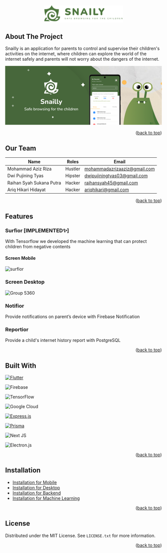 <a  name="readme-top"></a>

<!-- PROJECT LOGO -->

<br />

<div  align="center">
  <img  src="/images/logo.png"  alt="Logo"  width="50%">
</div>

<!-- About The Project -->

## About The Project

<p>

Snailly is an application for parents to control and supervise their children's activities on the internet, where children can explore the world of the internet safely and parents will not worry about the dangers of the internet.
</p>

[![Snailly Screen Shot][snailly-screenshot]](<[https://github.com/barudak-well/setiket](https://github.com/snailly-hackfest)>)

<p  align="right">(<a  href="#readme-top">back to top</a>)</p>

<!-- Our Team -->

## Our Team

| Name                     | Roles    | Email                        |
| ------------------------ | ------- | ---------------------------- |
| Mohammad Aziz Riza       | Hustler | mohammadazrizaaziz@gmail.com |
| Dwi Pujining Tyas        | Hipster | dwipujiningtyas03@gmail.com  |
| Raihan Syah Sukana Putra | Hacker  | raihansyah45@gmail.com       |
| Ariq Hikari Hidayat      | Hacker  | ariqhikari@gmail.com         |

<p  align="right">(<a  href="#readme-top">back to top</a>)</p>

<!-- FEATURES -->

## Features

### Surfior [IMPLEMENTED✨]
With Tensorflow we developed the machine learning that can protect children from negative contents

#### Screen Mobile
![surfior](https://github.com/snailly-hackfest/.github/assets/59524975/f274d11d-a3f9-4b20-b5a1-d318a7377cda)

### Screen Desktop

![Group 5360](https://github.com/snailly-hackfest/.github/assets/66149479/9c628eb4-d6ba-4bf1-b302-ada63f1a566c)

### Notifior
Provide notifications on parent’s device with Firebase Notification

### Reportior
Provide a child's internet history report with PostgreSQL

<p  align="right">(<a  href="#readme-top">back to top</a>)</p>

## Built With

[![Flutter][Flutter.dev]][Flutter-url]

![Firebase](https://img.shields.io/badge/Firebase-039BE5?style=for-the-badge&logo=Firebase&logoColor=white)

![TensorFlow](https://img.shields.io/badge/TensorFlow-%23FF6F00.svg?style=for-the-badge&logo=TensorFlow&logoColor=white)

![Google Cloud](https://img.shields.io/badge/GoogleCloud-%234285F4.svg?style=for-the-badge&logo=google-cloud&logoColor=white)

[![Express.js][Express-badge]][Express-url]

[![Prisma][Prisma-badge]][Prisma-url]

![Next JS](https://img.shields.io/badge/Next-black?style=for-the-badge&logo=next.js&logoColor=white)

![Electron.js](https://img.shields.io/badge/Electron-191970?style=for-the-badge&logo=Electron&logoColor=white)

<p  align="right">(<a  href="#readme-top">back to top</a>)</p>

<!-- GETTING STARTED -->

## Installation

- <a  href="https://github.com/snailly-hackfest/snailly-mobile">Installation for Mobile</a>
- <a  href="https://github.com/snailly-hackfest/snailly-desktop">Installation for Desktop</a>
- <a  href="https://github.com/snailly-hackfest/snailly-backend">Installation for Backend</a>
- <a  href="https://github.com/snailly-hackfest/snailly-machine-learning">Installation for Machine Learning</a>

<p  align="right">(<a  href="#readme-top">back to top</a>)</p>

<!-- LICENSE -->

## License

Distributed under the MIT License. See `LICENSE.txt` for more information.

<p  align="right">(<a  href="#readme-top">back to top</a>)</p>

<!-- MARKDOWN LINKS & IMAGES -->

<!-- https://www.markdownguide.org/basic-syntax/#reference-style-links -->

[license-shield]: https://img.shields.io/github/license/othneildrew/Best-README-Template.svg?style=for-the-badge
[license-url]: https://github.com/barudak-well/setiket/blob/main/LICENSE.txt
[snailly-screenshot]: /images/banner.png
[Flutter.dev]: https://img.shields.io/badge/Flutter-20232A?style=for-the-badge&logo=flutter&logoColor=61DAFB
[Flutter-url]: https://flutter.dev/
[Express-badge]: https://img.shields.io/badge/Express.js-20232A?style=for-the-badge&logo=express&logoColor=5CA74B
[Express-url]: https://expressjs.com/
[Prisma-badge]: https://img.shields.io/badge/Prisma-20232A?style=for-the-badge&logo=prisma&logoColor=ffffff
[Prisma-url]: https://www.prisma.io/
